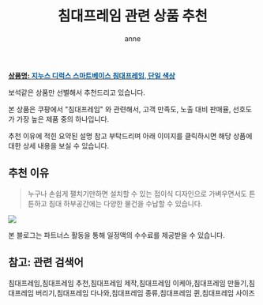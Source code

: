﻿---
layout: post
title:  "침대프레임 관련 상품 추천"
author: anne
categories: [ 가구/인테리어 ]
tags: [침대프레임,침대프레임 추천,침대프레임 제작,침대프레임 이케아,침대프레임 만들기,침대프레임 버리기,침대프레임 다나와,침대프레임 종류,침대프레임 퀸,침대프레임 사이즈]
image: https://static.coupangcdn.com/image/retail/images/2019/12/17/15/3/a5920d37-a053-4ec7-8816-8c23e0f0eca3.jpg 
description: "쿠팡에서 침대프레임 관련 상품으로 가장 고객 선호도가 높은 제품 중 하나입니다."
---

<a href="https://link.coupang.com/re/AFFSDP?lptag=AF5184500&pageKey=1096195704&itemId=2053878889&vendorItemId=70053178137&traceid=V0-153-5130c5316f600622"><b>상품명: <font color='#01579B'>지누스 디럭스 스마트베이스 침대프레임, 단일 색상</font></b></a>

보석같은 상품만 선별해서 추천드리고 있습니다.

본 상품은 쿠팡에서 "침대프레임" 와 관련해서, 고객 만족도, 노출 대비 판매율, 선호도가 가장 높은 제품 중의 하나입니다.

추천 이유에 적힌 요약된 설명 참고 부탁드리며 아래 이미지를 클릭하시면 해당 상품에 대한 상세 내용을 보실 수 있습니다.

## 추천 이유 
> 누구나 손쉽게 펼치기만하면 설치할 수 있는 접이식 디자인으로 가벼우면서도 튼튼하고 침대 하부공간에는 다양한 물건을 수납할 수 있습니다.  

<a href="https://link.coupang.com/re/AFFSDP?lptag=AF5184500&pageKey=1096195704&itemId=2053878889&vendorItemId=70053178137&traceid=V0-153-5130c5316f600622"><img src="https://thumbnail8.coupangcdn.com/thumbnails/remote/q89/image/retail/images/543165489411738-2268f37f-9c44-4290-a690-f11c38706be1.jpg"></a> 

본 블로그는 파트너스 활동을 통해 일정액의 수수료를 제공받을 수 있습니다.

## 참고: 관련 검색어    
침대프레임,침대프레임 추천,침대프레임 제작,침대프레임 이케아,침대프레임 만들기,침대프레임 버리기,침대프레임 다나와,침대프레임 종류,침대프레임 퀸,침대프레임 사이즈